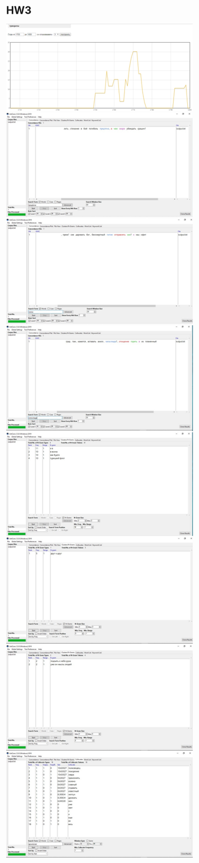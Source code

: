 # HW3
![](noname.png)
![](conc1.jpg)
![](conc2.jpg)
![](conc3.jpg)
![](clust1.jpg)
![](clust2.jpg)
![](clust3.jpg)
![](coll.jpg)
